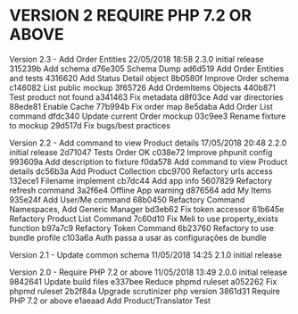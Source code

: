 
VERSION 2  REQUIRE PHP 7.2 OR ABOVE
===================================

   Version 2.3 - Add Order Entities
      22/05/2018 18:58  2.3.0  initial release
         315239b Add schema
         d76e305 Schema Dump
         ad6d519 Add Order Entities and tests
         4316620 Add Status Detail object
         8b0580f Improve Order schema
         c146082 List public mockup
         3f65726 Add OrdemItems Objects
         440b871 Test product not found
         a341463 Fix metadata
         d8f03ce Add var directories
         88ede81 Enable Cache
         77b994b Fix order map
         8e5daba Add Order List command
         dfdc340 Update current Order mockup
         03c9ee3 Rename fixture to mockup
         29d517d Fix bugs/best practices

   Version 2.2 - Add command to view Product details
      17/05/2018 20:48  2.2.0  initial release
         2d71047 Tests Order OK
         c038e72 Improve phpunit config
         993609a Add description to fixture
         f0da578 Add command to view Product details
         dc56b3a Add Product Collection
         cbc9700 Refactory urls access
         132ece1 Filename implement
         cb7dc44 Add app info
         5607829 Refactory refresh command
         3a2f6e4 Offline App warning
         d876564 add My Items
         935e24f Add User/Me command
         68b0450 Refactory Command Namespaces, Add Generic Manager
         bd3eb62 Fix token accessor
         61b645e Refactory Product List Command
         7c60d10 Fix Meli to use property_exists function
         b97a7c9 Refactory Token Command
         6b23760 Refactory to use bundle profile
         c103a6a Auth passa a usar as configurações de bundle

   Version 2.1 - Update common schema
      11/05/2018 14:25  2.1.0  initial release

   Version 2.0 - Require PHP 7.2 or above
      11/05/2018 13:49  2.0.0  initial release
         9842641 Update build files
         e337bee Reduce phpmd ruleset
         a052262 Fix phpmd ruleset
         2b2f84a Upgrade scrutinizer php version
         3861d31 Require PHP 7.2 or above
         e1aeaad Add Product/Translator Test